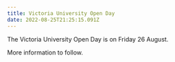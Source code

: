 ```yaml
---
title: Victoria University Open Day
date: 2022-08-25T21:25:15.091Z
---
```


The Victoria University Open Day is on Friday 26 August.

More information to follow.